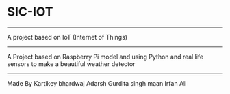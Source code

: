 # SIC-IOT
<hr>
A project based on IoT (Internet of Things) 
<hr>
A Project based on Raspberry Pi model and using Python and real life sensors to make a beautiful weather detector 
 
 <hr>
 
 Made By Kartikey bhardwaj 
         Adarsh 
         Gurdita singh maan
         Irfan Ali 
